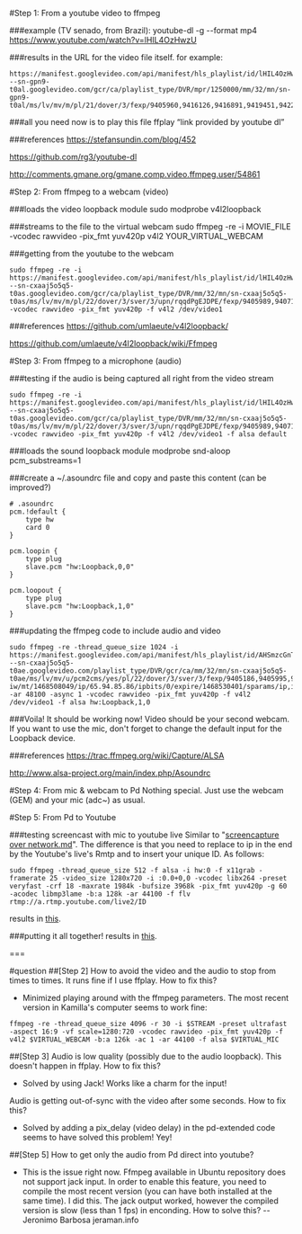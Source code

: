 
#Step 1: From a youtube video to ffmpeg

###example (TV senado, from Brazil):
youtube-dl -g --format mp4 https://www.youtube.com/watch?v=lHIL4OzHwzU

###results in the URL for the video file itself. for example: 
```
https://manifest.googlevideo.com/api/manifest/hls_playlist/id/lHIL4OzHwzU.1/itag/94/source/yt_live_broadcast/requiressl/yes/ratebypass/yes/live/1/cmbypass/yes/goi/160/sgoap/itag%3D140/sgovp/itag%3D135/hls_chunk_host/r1---sn-gpn9-t0al.googlevideo.com/gcr/ca/playlist_type/DVR/mpr/1250000/mm/32/mn/sn-gpn9-t0al/ms/lv/mv/m/pl/21/dover/3/fexp/9405960,9416126,9416891,9419451,9422596,9428398,9429745,9431012,9432363,9433096,9433380,9433946,9434709,9435361,9435400,9435490,9435526,9435876,9436607,9436835,9436986,9437066,9437285,9437552,9437742,9437898,9438326,9438332,9439365,9439616,9439652,9440158/sver/3/upn/PkYjV9LB2ew/mt/1467211520/ip/132.206.14.226/ipbits/0/expire/1467233191/sparams/ip,ipbits,expire,id,itag,source,requiressl,ratebypass,live,cmbypass,goi,sgoap,sgovp,hls_chunk_host,gcr,playlist_type,mpr,mm,mn,ms,mv,pl/signature/850F3DF9CA3152AD5504DA6B4B8AEE05B49CF085.093141E8C67973F95006605F6987A4A75795AD4D/key/dg_yt0/playlist/index.m3u8
```

###all you need now is to play this file
ffplay “link provided by youtube dl”

###references
https://stefansundin.com/blog/452

https://github.com/rg3/youtube-dl

http://comments.gmane.org/gmane.comp.video.ffmpeg.user/54861


#Step 2: From ffmpeg to a webcam (video)

###loads the video loopback module
sudo modprobe v4l2loopback

###streams to the file to the virtual webcam
sudo ffmpeg -re -i MOVIE_FILE -vcodec rawvideo -pix_fmt yuv420p v4l2 YOUR_VIRTUAL_WEBCAM

###getting from the youtube to the webcam
```
sudo ffmpeg -re -i https://manifest.googlevideo.com/api/manifest/hls_playlist/id/lHIL4OzHwzU.1/itag/94/source/yt_live_broadcast/requiressl/yes/ratebypass/yes/live/1/cmbypass/yes/goi/160/sgoap/itag%3D140/sgovp/itag%3D135/hls_chunk_host/r1---sn-cxaaj5o5q5-t0as.googlevideo.com/gcr/ca/playlist_type/DVR/mm/32/mn/sn-cxaaj5o5q5-t0as/ms/lv/mv/m/pl/22/dover/3/sver/3/upn/rqqdPgEJDPE/fexp/9405989,9407155,9416126,9416891,9419452,9420096,9422596,9427767,9428398,9431012,9433096,9433380,9433850,9433946,9435241,9435526,9435876,9436607,9436841,9437066,9437552,9437742,9437982,9438519,9438557,9438733,9439442,9439652,9439811/mt/1467235816/ip/65.94.85.86/ipbits/0/expire/1467257491/sparams/ip,ipbits,expire,id,itag,source,requiressl,ratebypass,live,cmbypass,goi,sgoap,sgovp,hls_chunk_host,gcr,playlist_type,mm,mn,ms,mv,pl/signature/120EFCFB10B3093EB14D58C1BA85DE281DDE0F80.8D13202941DE0F06D19FEBA6CC8426A38AAAAE6D/key/dg_yt0/playlist/index.m3u8 -vcodec rawvideo -pix_fmt yuv420p -f v4l2 /dev/video1
```

###references
https://github.com/umlaeute/v4l2loopback/

https://github.com/umlaeute/v4l2loopback/wiki/Ffmpeg


#Step 3: From ffmpeg to a microphone (audio)

###testing if the audio is being captured all right from the video stream
```
sudo ffmpeg -re -i https://manifest.googlevideo.com/api/manifest/hls_playlist/id/lHIL4OzHwzU.1/itag/94/source/yt_live_broadcast/requiressl/yes/ratebypass/yes/live/1/cmbypass/yes/goi/160/sgoap/itag%3D140/sgovp/itag%3D135/hls_chunk_host/r1---sn-cxaaj5o5q5-t0as.googlevideo.com/gcr/ca/playlist_type/DVR/mm/32/mn/sn-cxaaj5o5q5-t0as/ms/lv/mv/m/pl/22/dover/3/sver/3/upn/rqqdPgEJDPE/fexp/9405989,9407155,9416126,9416891,9419452,9420096,9422596,9427767,9428398,9431012,9433096,9433380,9433850,9433946,9435241,9435526,9435876,9436607,9436841,9437066,9437552,9437742,9437982,9438519,9438557,9438733,9439442,9439652,9439811/mt/1467235816/ip/65.94.85.86/ipbits/0/expire/1467257491/sparams/ip,ipbits,expire,id,itag,source,requiressl,ratebypass,live,cmbypass,goi,sgoap,sgovp,hls_chunk_host,gcr,playlist_type,mm,mn,ms,mv,pl/signature/120EFCFB10B3093EB14D58C1BA85DE281DDE0F80.8D13202941DE0F06D19FEBA6CC8426A38AAAAE6D/key/dg_yt0/playlist/index.m3u8 -vcodec rawvideo -pix_fmt yuv420p -f v4l2 /dev/video1 -f alsa default
```

###loads the sound loopback module
modprobe snd-aloop pcm_substreams=1

###create a ~/.asoundrc file and copy and paste this content (can be improved?)
```
# .asoundrc
pcm.!default {
	type hw
	card 0
} 

pcm.loopin {
	type plug
	slave.pcm "hw:Loopback,0,0"
}

pcm.loopout {
	type plug
	slave.pcm "hw:Loopback,1,0"
}
```

###updating the ffmpeg code to include audio and video
```
sudo ffmpeg -re -thread_queue_size 1024 -i https://manifest.googlevideo.com/api/manifest/hls_playlist/id/AHSmzcGnTFg.1/itag/94/source/yt_live_broadcast/requiressl/yes/ratebypass/yes/live/1/cmbypass/yes/goi/160/sgoap/itag%3D140/sgovp/itag%3D135/hls_chunk_host/r8---sn-cxaaj5o5q5-t0ae.googlevideo.com/playlist_type/DVR/gcr/ca/mm/32/mn/sn-cxaaj5o5q5-t0ae/ms/lv/mv/u/pcm2cms/yes/pl/22/dover/3/sver/3/fexp/9405186,9405995,9416126,9416891,9419452,9422596,9425620,9428398,9431012,9433096,9433223,9433425,9433946,9434904,9434904,9435526,9435876,9437066,9437262,9437553,9437742,9438227,9438663,9438816,9439124,9439185,9439412,9439497,9439652,9439828,9441086,9441560,9441716/upn/loCLjutR-iw/mt/1468508049/ip/65.94.85.86/ipbits/0/expire/1468530401/sparams/ip,ipbits,expire,id,itag,source,requiressl,ratebypass,live,cmbypass,goi,sgoap,sgovp,hls_chunk_host,playlist_type,gcr,mm,mn,ms,mv,pcm2cms,pl/signature/30CBE22045D5984D983F9949BFD4D0D56808EC1A.493BBF5F2CF4263DD90F49964550EB3DE6447686/key/dg_yt0/playlist/index.m3u8 -ar 48100 -async 1 -vcodec rawvideo -pix_fmt yuv420p -f v4l2 /dev/video1 -f alsa hw:Loopback,1,0
```

###Voila!
It should be working now! Video should be your second webcam. If you want to use the mic, don't forget to change the default input for the Loopback device.

###references
https://trac.ffmpeg.org/wiki/Capture/ALSA

http://www.alsa-project.org/main/index.php/Asoundrc

#Step 4: From mic & webcam to Pd
Nothing special. Just use the webcam (GEM) and your mic (adc~) as usual.

#Step 5: From Pd to Youtube

###testing screencast with mic to youtube live
Similar to "[screencapture over network.md](https://github.com/jeraman/projetoProibidao/blob/master/screencapture%20over%20network.md)". The difference is that you need to replace to ip in the end by the Youtube's live's Rmtp and to insert your unique ID. As follows:
```
sudo ffmpeg -thread_queue_size 512 -f alsa -i hw:0 -f x11grab -framerate 25 -video_size 1280x720 -i :0.0+0,0 -vcodec libx264 -preset veryfast -crf 18 -maxrate 1984k -bufsize 3968k -pix_fmt yuv420p -g 60 -acodec libmp3lame -b:a 128k -ar 44100 -f flv rtmp://a.rtmp.youtube.com/live2/ID
```
results in [this](https://www.youtube.com/watch?v=TRvnPGPc15Q).

###putting it all together!
results in [this](https://www.youtube.com/watch?v=mxL786aV-6U).


===

#question
##[Step 2] 
How to avoid the video and the audio to stop from times to times. It runs fine if I use ffplay. How to fix this?
- Minimized playing around with the ffmpeg parameters. The most recent version in Kamilla's computer seems to work fine:
```
ffmpeg -re -thread_queue_size 4096 -r 30 -i $STREAM -preset ultrafast -aspect 16:9 -vf scale=1280:720 -vcodec rawvideo -pix_fmt yuv420p -f v4l2 $VIRTUAL_WEBCAM -b:a 126k -ac 1 -ar 44100 -f alsa $VIRTUAL_MIC
```

##[Step 3] 
Audio is low quality (possibly due to the audio loopback). This doesn't happen in ffplay. How to fix this?
- Solved by using Jack! Works like a charm for the input!

Audio is getting out-of-sync with the video after some seconds. How to fix this?
- Solved by adding a pix_delay (video delay) in the pd-extended code seems to have solved this problem! Yey!

##[Step 5] 
How to get only the audio from Pd direct into youtube?
- This is the issue right now. Ffmpeg available in Ubuntu repository does not support jack input. In order to enable this feature, you need to compile the most recent version (you can have both installed at the same time). I did this. The jack output worked, however the compiled version is slow (less than 1 fps) in enconding. How to solve this?
-- 
Jeronimo Barbosa
jeraman.info
